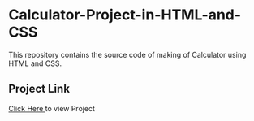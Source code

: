 # Calculator-Project-in-HTML-and-CSS
This repository contains the source code of  making of Calculator using HTML and CSS.
<br>
<h2>Project Link </h2><span><a target="_blank" href="https://aniketkumar7.github.io/Calculator-Project-in-HTML-and-CSS/">Click Here </a> to view Project</span>
